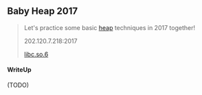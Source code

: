 ## Baby Heap 2017

> Let's practice some basic [heap](./babyheap_69a42acd160ab67a68047ca3f9c390b9) techniques in 2017 together!
>
> 202.120.7.218:2017
> 
> [libc.so.6](./libc.so.6_b86ec517ee44b2d6c03096e0518c72a1)

#### WriteUp

(TODO)